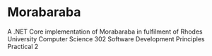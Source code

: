 # Morabaraba

A .NET Core implementation of Morabaraba in fulfilment of Rhodes University Computer Science 302 Software Development Principles Practical 2
